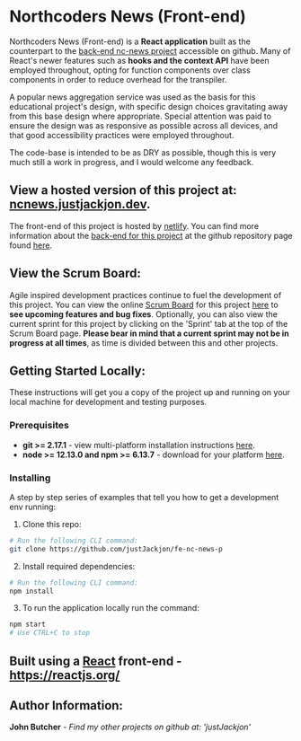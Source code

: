 # **Northcoders News (Front-end)**

Northcoders News (Front-end) is a **React application** built as the counterpart to the [back-end nc-news project](https://github.com/justJackjon/be-nc-news) accessible on github. Many of React's newer features such as **hooks and the context API** have been employed throughout, opting for function components over class components in order to reduce overhead for the transpiler.

A popular news aggregation service was used as the basis for this educational project's design, with specific design choices gravitating away from this base design where appropriate. Special attention was paid to ensure the design was as responsive as possible across all devices, and that good accessibility practices were employed throughout.

The code-base is intended to be as DRY as possible, though this is very much still a work in progress, and I would welcome any feedback.

## View a hosted version of this project at: [ncnews.justjackjon.dev](https://ncnews.justjackjon.dev/).

The front-end of this project is hosted by [netlify](https://www.netlify.com/). You can find more information about the [back-end for this project](https://github.com/justJackjon/be-nc-news) at the github repository page found [here](https://github.com/justJackjon/be-nc-news).

## View the Scrum Board:

Agile inspired development practices continue to fuel the development of this project. You can view the online [Scrum Board](https://ora.pm/project/197576/kanban) for this project [here](https://ora.pm/project/197576/kanban) to **see upcoming features and bug fixes**. Optionally, you can also view the current sprint for this project by clicking on the 'Sprint' tab at the top of the Scrum Board page. **Please bear in mind that a current sprint may not be in progress at all times**, as time is divided between this and other projects.

## Getting Started Locally:

These instructions will get you a copy of the project up and running on your local machine for development and testing purposes.

### Prerequisites

- **git >= 2.17.1** - view multi-platform installation instructions [here](https://git-scm.com/book/en/v2/Getting-Started-Installing-Git).
- **node >= 12.13.0 and npm >= 6.13.7** - download for your platform [here](https://nodejs.org/en/download/).

### Installing

A step by step series of examples that tell you how to get a development env running:

1. Clone this repo:

```bash
# Run the following CLI command:
git clone https://github.com/justJackjon/fe-nc-news-p
```

2. Install required dependencies:

```bash
# Run the following CLI command:
npm install
```

3. To run the application locally run the command:

```bash
npm start
# Use CTRL+C to stop
```

## Built using a [React](https://reactjs.org/) front-end - https://reactjs.org/

## Author Information:

**John Butcher** - _Find my other projects on github at: 'justJackjon'_
